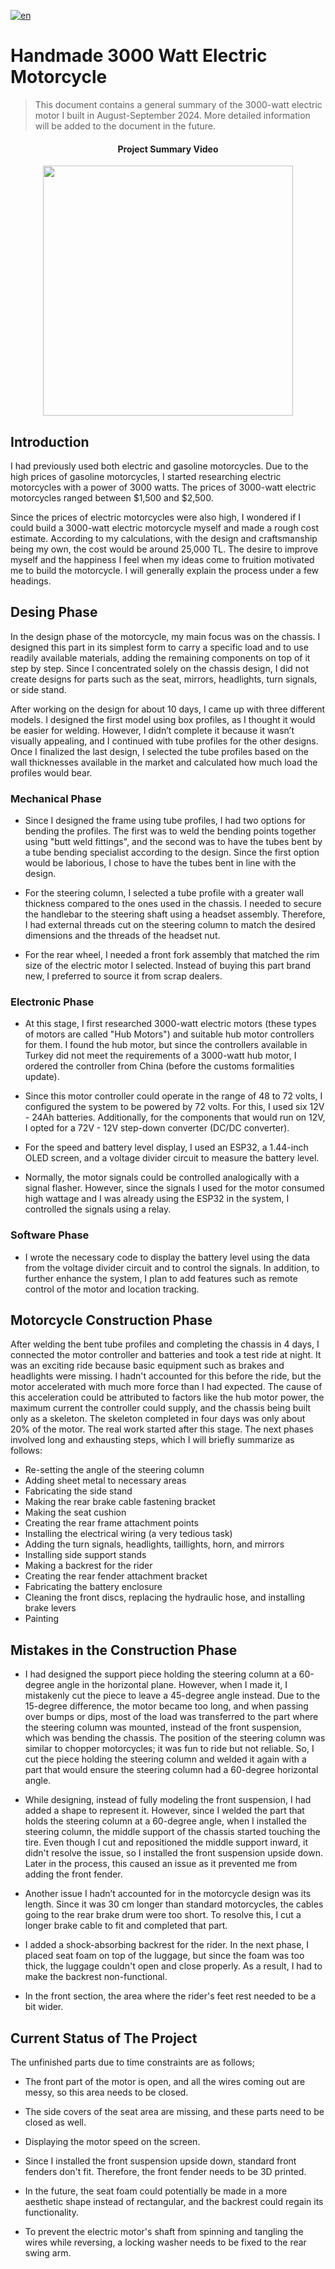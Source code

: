[![en](https://img.shields.io/badge/Readme-tr-red.svg)](https://github.com/antinucleus/homemade-3000-watt-electric-motorcycle/blob/master/README.tr.md)

# Handmade 3000 Watt Electric Motorcycle

> This document contains a general summary of the 3000-watt electric motor I built in August-September 2024. More detailed information will be added to the document in the future.

<h4 align="center">
  Project Summary Video
</h4>

<div align="center">
  <a href="https://www.youtube.com/watch?v=YHWjSGBKVd8">
    <img src="https://img.youtube.com/vi/YHWjSGBKVd8/0.jpg" width="400" />
  <a/>
</div>


## Introduction

I had previously used both electric and gasoline motorcycles. Due to the high prices of gasoline motorcycles, I started researching electric motorcycles with a power of 3000 watts. The prices of 3000-watt electric motorcycles ranged between $1,500 and $2,500.

Since the prices of electric motorcycles were also high, I wondered if I could build a 3000-watt electric motorcycle myself and made a rough cost estimate. According to my calculations, with the design and craftsmanship being my own, the cost would be around 25,000 TL. The desire to improve myself and the happiness I feel when my ideas come to fruition motivated me to build the motorcycle. I will generally explain the process under a few headings.

## Desing Phase

In the design phase of the motorcycle, my main focus was on the chassis. I designed this part in its simplest form to carry a specific load and to use readily available materials, adding the remaining components on top of it step by step. Since I concentrated solely on the chassis design, I did not create designs for parts such as the seat, mirrors, headlights, turn signals, or side stand.

After working on the design for about 10 days, I came up with three different models. I designed the first model using box profiles, as I thought it would be easier for welding. However, I didn’t complete it because it wasn’t visually appealing, and I continued with tube profiles for the other designs. Once I finalized the last design, I selected the tube profiles based on the wall thicknesses available in the market and calculated how much load the profiles would bear.

### Mechanical Phase

- Since I designed the frame using tube profiles, I had two options for bending the profiles. The first was to weld the bending points together using "butt weld fittings", and the second was to have the tubes bent by a tube bending specialist according to the design. Since the first option would be laborious, I chose to have the tubes bent in line with the design.

- For the steering column, I selected a tube profile with a greater wall thickness compared to the ones used in the chassis. I needed to secure the handlebar to the steering shaft using a headset assembly. Therefore, I had external threads cut on the steering column to match the desired dimensions and the threads of the headset nut.

- For the rear wheel, I needed a front fork assembly that matched the rim size of the electric motor I selected. Instead of buying this part brand new, I preferred to source it from scrap dealers.

### Electronic Phase

- At this stage, I first researched 3000-watt electric motors (these types of motors are called "Hub Motors") and suitable hub motor controllers for them. I found the hub motor, but since the controllers available in Turkey did not meet the requirements of a 3000-watt hub motor, I ordered the controller from China (before the customs formalities update).

- Since this motor controller could operate in the range of 48 to 72 volts, I configured the system to be powered by 72 volts. For this, I used six 12V - 24Ah batteries. Additionally, for the components that would run on 12V, I opted for a 72V - 12V step-down converter (DC/DC converter).

- For the speed and battery level display, I used an ESP32, a 1.44-inch OLED screen, and a voltage divider circuit to measure the battery level.

- Normally, the motor signals could be controlled analogically with a signal flasher. However, since the signals I used for the motor consumed high wattage and I was already using the ESP32 in the system, I controlled the signals using a relay.

### Software Phase

- I wrote the necessary code to display the battery level using the data from the voltage divider circuit and to control the signals. In addition, to further enhance the system, I plan to add features such as remote control of the motor and       location tracking.


## Motorcycle Construction Phase

After welding the bent tube profiles and completing the chassis in 4 days, I connected the motor controller and batteries and took a test ride at night. It was an exciting ride because basic equipment such as brakes and headlights were missing. I hadn't accounted for this before the ride, but the motor accelerated with much more force than I had expected. The cause of this acceleration could be attributed to factors like the hub motor power, the maximum current the controller could supply, and the chassis being built only as a skeleton. The skeleton completed in four days was only about 20% of the motor. The real work started after this stage. The next phases involved long and exhausting steps, which I will briefly summarize as follows:

- Re-setting the angle of the steering column
- Adding sheet metal to necessary areas
- Fabricating the side stand
- Making the rear brake cable fastening bracket
- Making the seat cushion
- Creating the rear frame attachment points
- Installing the electrical wiring (a very tedious task)
- Adding the turn signals, headlights, taillights, horn, and mirrors
- Installing side support stands
- Making a backrest for the rider
- Creating the rear fender attachment bracket
- Fabricating the battery enclosure
- Cleaning the front discs, replacing the hydraulic hose, and installing brake levers
- Painting


## Mistakes in the Construction Phase

- I had designed the support piece holding the steering column at a 60-degree angle in the horizontal plane. However, when I made it, I mistakenly cut the piece to leave a 45-degree angle instead. Due to the 15-degree difference, the motor became   too long, and when passing over bumps or dips, most of the load was transferred to the part where the steering column was mounted, instead of the front suspension, which was bending the chassis. The position of the steering column was similar to   chopper motorcycles; it was fun to ride but not reliable. So, I cut the piece holding the steering column and welded it again with a part that would ensure the steering column had a 60-degree horizontal angle.

- While designing, instead of fully modeling the front suspension, I had added a shape to represent it. However, since I welded the part that holds the steering column at a 60-degree angle, when I installed the steering column, the middle support of the chassis started touching the tire. Even though I cut and repositioned the middle support inward, it didn't resolve the issue, so I installed the front suspension upside down. Later in the process, this caused an issue as it prevented me from adding the front fender.

- Another issue I hadn’t accounted for in the motorcycle design was its length. Since it was 30 cm longer than standard motorcycles, the cables going to the rear brake drum were too short. To resolve this, I cut a longer brake cable to fit and completed that part.

- I added a shock-absorbing backrest for the rider. In the next phase, I placed seat foam on top of the luggage, but since the foam was too thick, the luggage couldn't open and close properly. As a result, I had to make the backrest non-functional.

- In the front section, the area where the rider's feet rest needed to be a bit wider.

## Current Status of The Project

The unfinished parts due to time constraints are as follows;

- The front part of the motor is open, and all the wires coming out are messy, so this area needs to be closed.
    
- The side covers of the seat area are missing, and these parts need to be closed as well.
    
- Displaying the motor speed on the screen.
    
- Since I installed the front suspension upside down, standard front fenders don't fit. Therefore, the front fender needs to be 3D printed.
    
- In the future, the seat foam could potentially be made in a more aesthetic shape instead of rectangular, and the backrest could regain its functionality.
    
- To prevent the electric motor's shaft from spinning and tangling the wires while reversing, a locking washer needs to be fixed to the rear swing arm.
